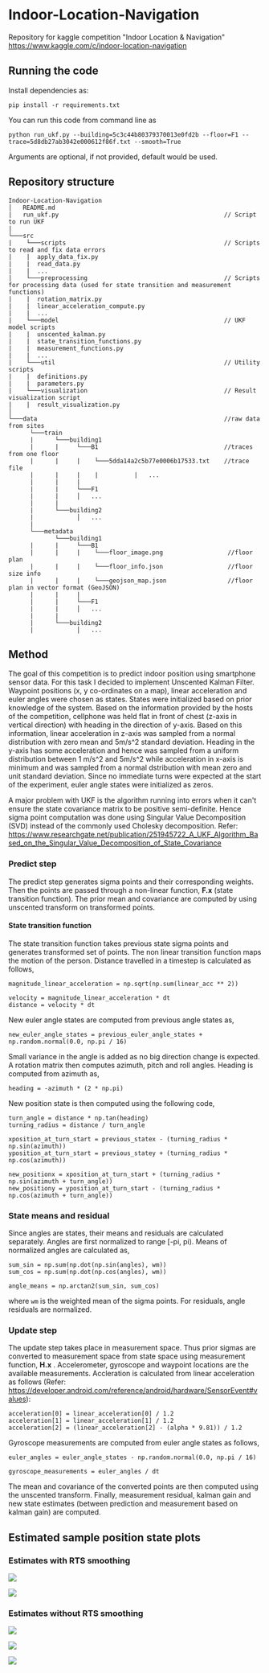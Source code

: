 # Indoor-Location-Navigation
Repository for kaggle competition "Indoor Location &amp; Navigation" https://www.kaggle.com/c/indoor-location-navigation

## Running the code

Install dependencies as:

```
pip install -r requirements.txt
```

You can run this code from command line as

```
python run_ukf.py --building=5c3c44b80379370013e0fd2b --floor=F1 --trace=5d8db27ab3042e000612f86f.txt --smooth=True
```

Arguments are optional, if not provided, default would be used.

## Repository structure
```
Indoor-Location-Navigation
│   README.md
|   run_ukf.py                                              // Script to run UKF
|
└───src
|    └───scripts                                            // Scripts to read and fix data errors
|    |  apply_data_fix.py
|    |  read_data.py
|    |  ...
|    └───preprocessing                                      // Scripts for processing data (used for state transition and measurement functions)
|    |  rotation_matrix.py
|    |  linear_acceleration_compute.py
|    |  ...
|    └───model                                              // UKF model scripts
|    |  unscented_kalman.py
|    |  state_transition_functions.py
|    |  measurement_functions.py
|    |  ...
|    └───util                                               // Utility scripts
|    |  definitions.py
|    |  parameters.py
|    └───visualization                                      // Result visualization script
|    |  result_visualization.py
│
└───data                                                    //raw data from sites
      └───train
      |      └───building1
      |      |     └───B1                                   //traces from one floor
      |      |     |    └───5dda14a2c5b77e0006b17533.txt    //trace file
      |      |     |    |          |   ...
      |      |     |
      |      |     └───F1
      |      |     │   ...
      |      |
      |      └───building2
      |            │   ...
      |
      └───metadata
             └───building1
      |      |     └───B1                                               
      |      |     |    └───floor_image.png                  //floor plan
      |      |     |    └───floor_info.json                  //floor size info
      |      |     |    └───geojson_map.json                 //floor plan in vector format (GeoJSON)
      |      |     |
      |      |     └───F1
      |      |     │   ...
      |      |
      |      └───building2
      |            │   ...
```


## Method
The goal of this competition is to predict indoor position using smartphone sensor data. For this task I decided to implement Unscented Kalman Filter. Waypoint positions (x, y co-ordinates on a map), linear acceleration and euler angles were chosen as states. States were initialized based on prior knowledge of the system. Based on the information provided by the hosts of the competition, cellphone was held flat in front of chest (z-axis in vertical direction) with heading in the direction of y-axis. Based on this information, linear acceleration in z-axis was sampled from a normal distribution with zero mean and 5m/s^2 standard deviation. Heading in the y-axis has some acceleration and hence was sampled from a uniform distribution between 1 m/s^2 and 5m/s^2 while acceleration in x-axis is minimum and was sampled from a normal dstribution with mean zero and unit standard deviation. Since no immediate turns were expected at the start of the experiment, euler angle states were initialized as zeros.

A major problem with UKF is the algorithm running into errors when it can't ensure the state covariance matrix to be positive semi-definite. Hence sigma point computation was done using Singular Value Decomposition (SVD) instead of the commonly used Cholesky decomposition. Refer: https://www.researchgate.net/publication/251945722_A_UKF_Algorithm_Based_on_the_Singular_Value_Decomposition_of_State_Covariance

### Predict step
The predict step generates sigma points and their corresponding weights. Then the points are passed through a non-linear function, **F.x** (state transition function). The prior mean and covariance are computed by using unscented transform on transformed points.

#### State transition function
The state transition function takes previous state sigma points and generates transformed set of points. The non linear transition function maps the motion of the person. Distance travelled in a timestep is calculated as follows,

```
magnitude_linear_acceleration = np.sqrt(np.sum(linear_acc ** 2))

velocity = magnitude_linear_acceleration * dt
distance = velocity * dt
```

New euler angle states are computed from previous angle states as,

```
new_euler_angle_states = previous_euler_angle_states + np.random.normal(0.0, np.pi / 16)
```

Small variance in the angle is added as no big direction change is expected. A rotation matrix then computes azimuth, pitch and roll angles. Heading is computed from azimuth as,

```
heading = -azimuth * (2 * np.pi)
```

New position state is then computed using the following code,

```
turn_angle = distance * np.tan(heading)
turning_radius = distance / turn_angle

xposition_at_turn_start = previous_statex - (turning_radius * np.sin(azimuth))
yposition_at_turn_start = previous_statey + (turning_radius * np.cos(azimuth))

new_positionx = xposition_at_turn_start + (turning_radius * np.sin(azimuth + turn_angle))
new_positiony = yposition_at_turn_start - (turning_radius * np.cos(azimuth + turn_angle))
```

### State means and residual

Since angles are states, their means and residuals are calculated separately. Angles are first normalized to range \[-pi, pi). Means of normalized angles are calculated as,

```
sum_sin = np.sum(np.dot(np.sin(angles), wm))
sum_cos = np.sum(np.dot(np.cos(angles), wm))

angle_means = np.arctan2(sum_sin, sum_cos)
```

where `wm` is the weighted mean of the sigma points. For residuals, angle residuals are normalized.

### Update step

The update step takes place in measurement space. Thus prior sigmas are converted to measurement space from state space using measurement function, **H.x** . Accelerometer, gyroscope and waypoint locations are the available measurements. Accleration is calculated from linear acceleration as follows (Refer: https://developer.android.com/reference/android/hardware/SensorEvent#values):

```
acceleration[0] = linear_acceleration[0] / 1.2
acceleration[1] = linear_acceleration[1] / 1.2
acceleration[2] = (linear_acceleration[2] - (alpha * 9.81)) / 1.2
```

Gyroscope measurements are computed from euler angle states as follows,

```
euler_angles = euler_angle_states - np.random.normal(0.0, np.pi / 16)

gyroscope_measurements = euler_angles / dt
```

The mean and covariance of the converted points are then computed using the unscented transform. Finally, measurement residual, kalman gain and new state estimates (between prediction and measurement based on kalman gain) are computed.

## Estimated sample position state plots 

### Estimates with RTS smoothing

![](https://i.imgur.com/cEWjUyj.png)

![](https://i.imgur.com/sAQ4TmZ.png)

### Estimates without RTS smoothing

![](https://i.imgur.com/3aY4RC1.png)

![](https://i.imgur.com/7lnrca2.png)

![](https://i.imgur.com/jhcpcUG.png)
